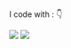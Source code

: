 I code with :  👇

![](https://img.shields.io/badge/-Python-blue) ![](https://img.shields.io/badge/-TypeScript-blue)
